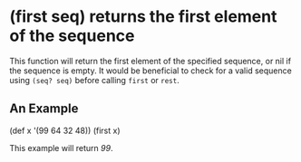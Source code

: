 # (first seq) returns the first element of the sequence
This function will return the first element of the specified sequence, or nil if the sequence is empty. It would be beneficial to check for a valid sequence using `(seq? seq)` before calling `first` or `rest`.

## An Example

  (def x '(99 64 32 48))
  (first x)

 This example will return _99_.
